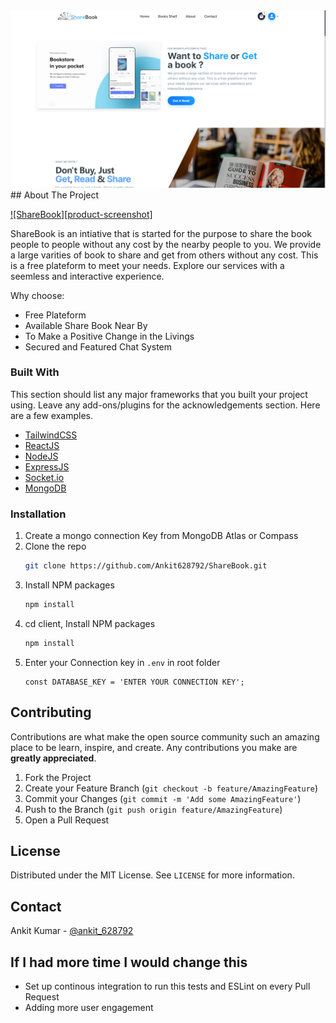 <img src="https://raw.githubusercontent.com/Ankit628792/ShareBook/master/ss/home.png" />
<!-- ABOUT THE PROJECT -->
## About The Project

[![ShareBook][product-screenshot]](https://github.com/Ankit628792/ShareBook/tree/master/ss)

ShareBook is an intiative that is started for the purpose to share the book people to people without any cost by the nearby people to you.
We provide a large varities of book to share and get from others without any cost. This is a free plateform to meet your needs. Explore our services with a seemless and interactive experience.

Why choose:
* Free Plateform
* Available Share Book Near By
* To Make a Positive Change in the Livings
* Secured and Featured Chat System


### Built With

This section should list any major frameworks that you built your project using. Leave any add-ons/plugins for the acknowledgements section. Here are a few examples.
* [TailwindCSS](https://tailwindcss.com)
* [ReactJS](https://reactjs.org)
* [NodeJS](https://nodejs.org)
* [ExpressJS](https://expressjs.com)
* [Socket.io](https://socket.io)
* [MongoDB](https://mongodb.com)


### Installation

1. Create a mongo connection Key from MongoDB Atlas or Compass
2. Clone the repo
   ```sh
   git clone https://github.com/Ankit628792/ShareBook.git
   ```
3. Install NPM packages
   ```sh
   npm install
   ```
3. cd client, Install NPM packages
   ```sh
   npm install
   ```   
4. Enter your Connection key in `.env` in root folder
   ```
   const DATABASE_KEY = 'ENTER YOUR CONNECTION KEY';
   ```


<!-- CONTRIBUTING -->
## Contributing

Contributions are what make the open source community such an amazing place to be learn, inspire, and create. Any contributions you make are **greatly appreciated**.

1. Fork the Project
2. Create your Feature Branch (`git checkout -b feature/AmazingFeature`)
3. Commit your Changes (`git commit -m 'Add some AmazingFeature'`)
4. Push to the Branch (`git push origin feature/AmazingFeature`)
5. Open a Pull Request


<!-- LICENSE -->
## License

Distributed under the MIT License. See `LICENSE` for more information.


<!-- CONTACT -->
## Contact

Ankit Kumar - [@ankit_628792](https://instagram.com/ankit_628792)


## If I had more time I would change this
* Set up continous integration to run this tests and ESLint on every Pull Request
* Adding more user engagement
